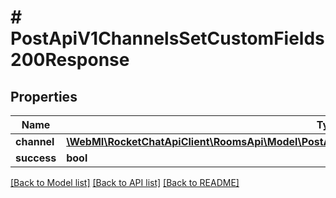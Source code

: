 # # PostApiV1ChannelsSetCustomFields200Response

## Properties

Name | Type | Description | Notes
------------ | ------------- | ------------- | -------------
**channel** | [**\WebMI\RocketChatApiClient\RoomsApi\Model\PostApiV1ChannelsSetCustomFields200ResponseChannel**](PostApiV1ChannelsSetCustomFields200ResponseChannel.md) |  | [optional]
**success** | **bool** |  | [optional]

[[Back to Model list]](../../README.md#models) [[Back to API list]](../../README.md#endpoints) [[Back to README]](../../README.md)
